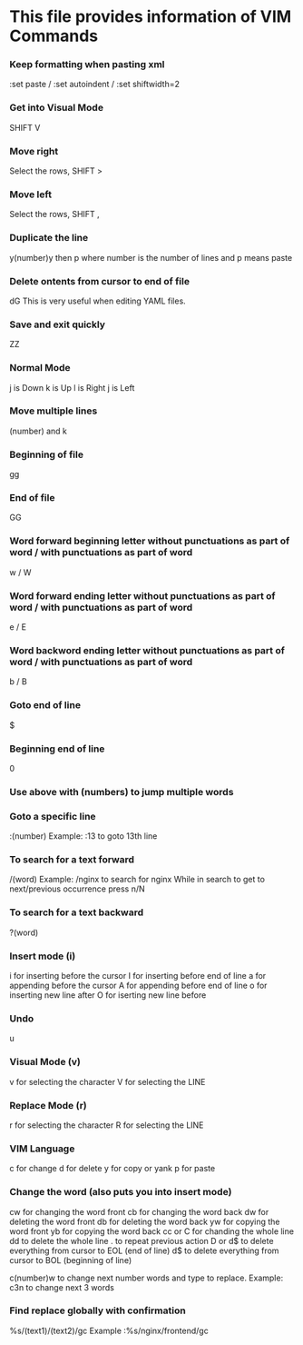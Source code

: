 # This file provides information of VIM Commands

### Keep formatting when pasting xml 
:set paste / :set autoindent / :set shiftwidth=2

### Get into Visual Mode
SHIFT V

### Move right
Select the rows, SHIFT >

### Move left
Select the rows, SHIFT ,

### Duplicate the line
y(number)y then p where number is the number of lines and p means paste

### Delete ontents from cursor to end of file
dG This is very useful when editing YAML files.

### Save and exit quickly
ZZ
 
### Normal Mode
j is Down
k is Up
l is Right
j is Left

### Move multiple lines
(number) and k 
 
### Beginning of file
gg

### End of file
GG
 
### Word forward beginning letter without punctuations as part of word / with punctuations as part of word
w / W

### Word forward ending letter without punctuations as part of word / with punctuations as part of word
e / E

### Word backword ending letter without punctuations as part of word / with punctuations as part of word
b / B

### Goto end of line
$

### Beginning end of line
0

### Use above with (numbers) to jump multiple words

### Goto a specific line
:(number)
Example: :13 to goto 13th line

### To search for a text forward
/(word)
Example: /nginx to search for nginx 
While in search to get to next/previous occurrence press n/N

### To search for a text backward
?(word)

### Insert mode (i)
i for inserting before the cursor
I for inserting before end of line
a for appending before the cursor
A for appending before end of line
o for inserting new line after
O for iserting new line before

### Undo
u

### Visual Mode (v)
v for selecting the character
V for selecting the LINE
 
### Replace Mode (r)
r for selecting the character
R for selecting the LINE

### VIM Language
c for change
d for delete
y for copy or yank
p for paste

### Change the word (also puts you into insert mode)
cw for changing the word front
cb for changing the word back 
dw for deleting the word front
db for deleting the word back 
yw for copying the word front
yb for copying the word back 
cc or C for chanding the whole line
dd to delete the whole line
. to repeat previous action
D or d$ to delete everything from cursor to EOL (end of line)
d$ to delete everything from cursor to BOL (beginning of line)

c(number)w to change next number words and type to replace. Example: c3n to change next 3 words

### Find replace globally with confirmation
%s/(text1)/(text2)/gc
Example :%s/nginx/frontend/gc
